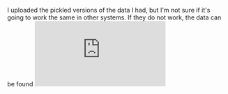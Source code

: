 I uploaded the pickled versions of the data I had, but I'm not sure if it's going to work the same in other systems.
If they do not work, the data can be found ![here](https://www.ficsgames.org/download.html)
